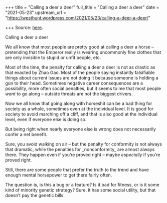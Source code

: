 +++
title = "Calling a deer a deer"
full_title = "Calling a deer a deer"
date = "2021-05-23"
upstream_url = "https://westhunt.wordpress.com/2021/05/23/calling-a-deer-a-deer/"

+++
Source: [here](https://westhunt.wordpress.com/2021/05/23/calling-a-deer-a-deer/).

Calling a deer a deer

We all know that most people are pretty good at calling a deer a horse –
pretending that the Emperor really is wearing uncommonly fine clothes
that are only invisible to stupid or unfit people, etc.

Most of the time, the penalty for calling a deer a deer is not as
drastic as that exacted by Zhao Gao. Most of the people saying instantly
falsifiable things about current issues are not doing it because someone
is holding a gun to their head. Sometimes negative career consequences
are a possibility, more often social penalties, but it seems to me that
most people *want* to go along – outside threats are not the biggest
drivers.

Now we all know that going along with horseshit can be a bad thing for
society as a whole, sometimes even at the individual level. It is good
for society to avoid marching off a cliff, and that is also good at the
individual level, even if everyone else is doing so.

But being right when nearly everyone else is wrong does not necessarily
confer a net benefit.

Sure, you avoid walking on air – but the penalty for conformity is not
always that dramatic, while the penalties for \_nonconformity\_ are
almost always there. They happen even if you’re proved right – maybe
*especially* if you’re proved right.

Still, there are some people that prefer the truth to the trend and have
enough mental horsepower to get there fairly often.

The question is, is this a bug or a feature? Is it bad for fitness, or
is it some kind of minority genetic strategy? Sure, it has some social
utility, but that doesn’t pay the genetic bills.

